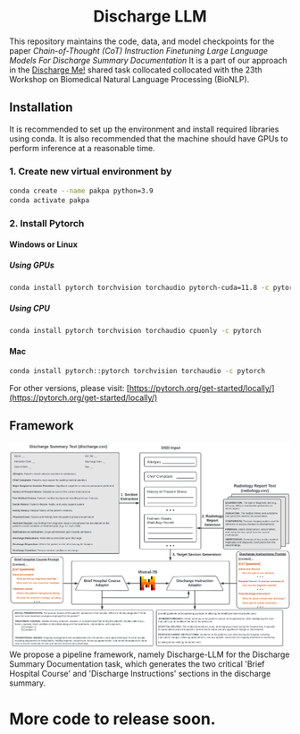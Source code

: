 <div align="center">

# Discharge LLM

</div>

This repository maintains the code, data, and model checkpoints for the paper *Chain-of-Thought (CoT) Instruction Finetuning Large Language Models For Discharge Summary Documentation*
It is a part of our approach in the [Discharge Me!](https://www.codabench.org/competitions/2008/) shared task collocated collocated with the 23th Workshop on Biomedical Natural Language Processing (BioNLP).

## Installation
It is recommended to set up the environment and install required libraries using conda. 
It is also recommended that the machine should have GPUs to perform inference at a reasonable time.  
### 1. Create new virtual environment by
```bash
conda create --name pakpa python=3.9
conda activate pakpa
```
### 2. Install Pytorch
#### Windows or Linux
##### Using GPUs
```bash
conda install pytorch torchvision torchaudio pytorch-cuda=11.8 -c pytorch -c nvidia
```
##### Using CPU
```bash
conda install pytorch torchvision torchaudio cpuonly -c pytorch
```
#### Mac
```bash
conda install pytorch::pytorch torchvision torchaudio -c pytorch
```
For other versions, please visit: [https://pytorch.org/get-started/locally/](https://pytorch.org/get-started/locally/)

## Framework
![Model architecture](./Discharge_LLM_Diagram.png)
We propose a pipeline framework, namely Discharge-LLM for the Discharge Summary Documentation task, which generates the two critical 'Brief Hospital Course' and 'Discharge Instructions' sections in the discharge summary. 

# More code to release soon.